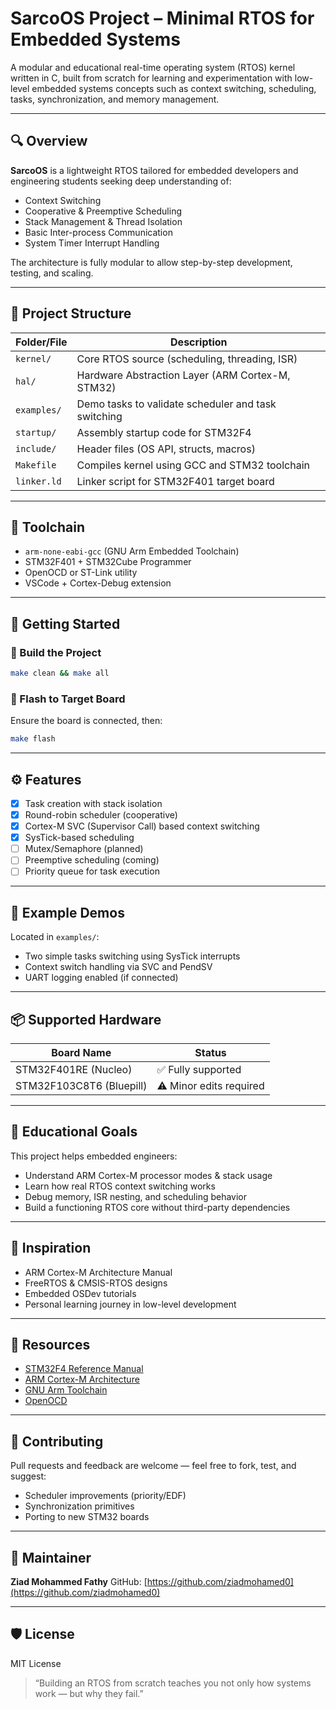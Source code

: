 # SarcoOS Project – Minimal RTOS for Embedded Systems

A modular and educational real-time operating system (RTOS) kernel written in C, built from scratch for learning and experimentation with low-level embedded systems concepts such as context switching, scheduling, tasks, synchronization, and memory management.

---

## 🔍 Overview

**SarcoOS** is a lightweight RTOS tailored for embedded developers and engineering students seeking deep understanding of:

- Context Switching  
- Cooperative & Preemptive Scheduling  
- Stack Management & Thread Isolation  
- Basic Inter-process Communication  
- System Timer Interrupt Handling

The architecture is fully modular to allow step-by-step development, testing, and scaling.

---

## 📁 Project Structure

| Folder/File       | Description                                       |
|-------------------|---------------------------------------------------|
| `kernel/`         | Core RTOS source (scheduling, threading, ISR)    |
| `hal/`            | Hardware Abstraction Layer (ARM Cortex-M, STM32) |
| `examples/`       | Demo tasks to validate scheduler and task switching |
| `startup/`        | Assembly startup code for STM32F4                 |
| `include/`        | Header files (OS API, structs, macros)           |
| `Makefile`        | Compiles kernel using GCC and STM32 toolchain    |
| `linker.ld`       | Linker script for STM32F401 target board         |

---

## 🔧 Toolchain

- `arm-none-eabi-gcc` (GNU Arm Embedded Toolchain)  
- STM32F401 + STM32Cube Programmer  
- OpenOCD or ST-Link utility  
- VSCode + Cortex-Debug extension

---

## 🚀 Getting Started

### 🔨 Build the Project

```bash
make clean && make all
````

### 🧪 Flash to Target Board

Ensure the board is connected, then:

```bash
make flash
```

---

## ⚙️ Features

* [x] Task creation with stack isolation
* [x] Round-robin scheduler (cooperative)
* [x] Cortex-M SVC (Supervisor Call) based context switching
* [x] SysTick-based scheduling
* [ ] Mutex/Semaphore (planned)
* [ ] Preemptive scheduling (coming)
* [ ] Priority queue for task execution

---

## 🧾 Example Demos

Located in `examples/`:

* Two simple tasks switching using SysTick interrupts
* Context switch handling via SVC and PendSV
* UART logging enabled (if connected)

---

## 📦 Supported Hardware

| Board Name               | Status                  |
| ------------------------ | ----------------------- |
| STM32F401RE (Nucleo)     | ✅ Fully supported       |
| STM32F103C8T6 (Bluepill) | ⚠️ Minor edits required |

---

## 🎯 Educational Goals

This project helps embedded engineers:

* Understand ARM Cortex-M processor modes & stack usage
* Learn how real RTOS context switching works
* Debug memory, ISR nesting, and scheduling behavior
* Build a functioning RTOS core without third-party dependencies

---

## 🧠 Inspiration

* ARM Cortex-M Architecture Manual
* FreeRTOS & CMSIS-RTOS designs
* Embedded OSDev tutorials
* Personal learning journey in low-level development

---

## 📎 Resources

* [STM32F4 Reference Manual](https://www.st.com/resource/en/reference_manual/dm00031020.pdf)
* [ARM Cortex-M Architecture](https://developer.arm.com/documentation/ddi0403/latest/)
* [GNU Arm Toolchain](https://developer.arm.com/tools-and-software/open-source-software/developer-tools/gnu-toolchain/gnu-rm)
* [OpenOCD](http://openocd.org/)

---

## 🤝 Contributing

Pull requests and feedback are welcome — feel free to fork, test, and suggest:

* Scheduler improvements (priority/EDF)
* Synchronization primitives
* Porting to new STM32 boards

---

## 👤 Maintainer

**Ziad Mohammed Fathy**
GitHub: [https://github.com/ziadmohamed0](https://github.com/ziadmohamed0)

---

## 🛡️ License

MIT License

> “Building an RTOS from scratch teaches you not only how systems work — but why they fail.”

